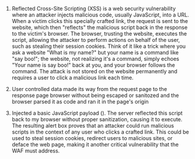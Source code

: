 1. Reflected Cross-Site Scripting (XSS) is a web security vulnerability where an attacker injects malicious code, usually JavaScript, into a URL. When a victim clicks this specially crafted link, the request is sent to the website, which then "reflects" the malicious script back in the response to the victim's browser. The browser, trusting the website, executes the script, allowing the attacker to perform actions on behalf of the user, such as stealing their session cookies. Think of it like a trick where you ask a website "What is my name?" but your name is a command like "say boo!"; the website, not realizing it's a command, simply echoes "Your name is say boo!" back at you, and your browser follows the command. The attack is not stored on the website permanently and requires a user to click a malicious link each time.



2. User controlled data made its way from the request page to the response page browser without being escaped or sanitozed and the browser parsed it as code and ran it in the page's origin


3. Injected a basic JavaScript payload (<script>alert('XSS Proof')</script>). The server reflected this script back to my browser without proper sanitization, causing it to execute.
The resulting alert box proves that an attacker could run malicious scripts in the context of any user who clicks a crafted link. This could be used to steal session cookies, redirect users to malicious sites, or deface the web page, making it another critical vulnerability that the WAF must address.
